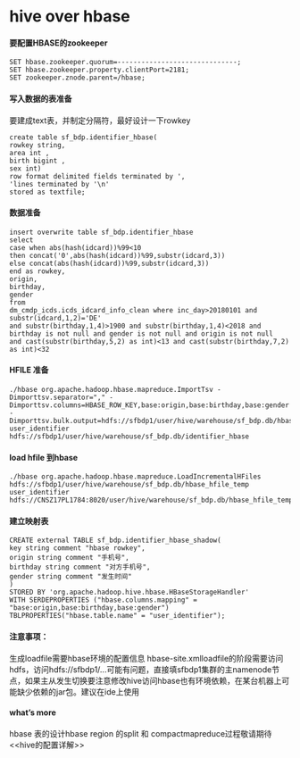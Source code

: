 # hive over hbase

#### 要配置HBASE的zookeeper

```
SET hbase.zookeeper.quorum=------------------------------;
SET hbase.zookeeper.property.clientPort=2181;
SET zookeeper.znode.parent=/hbase;
```



#### 写入数据的表准备

要建成text表，并制定分隔符，最好设计一下rowkey

```
create table sf_bdp.identifier_hbase(
rowkey string,
area int ,
birth bigint ,
sex int)
row format delimited fields terminated by ',
'lines terminated by '\n'
stored as textfile;
```

#### 数据准备

```
insert overwrite table sf_bdp.identifier_hbase
select
case when abs(hash(idcard))%99<10
then concat('0',abs(hash(idcard))%99,substr(idcard,3))
else concat(abs(hash(idcard))%99,substr(idcard,3))
end as rowkey,
origin,
birthday,
gender
from
dm_cmdp_icds.icds_idcard_info_clean where inc_day>20180101 and substr(idcard,1,2)='DE'
and substr(birthday,1,4)>1900 and substr(birthday,1,4)<2018 and birthday is not null and gender is not null and origin is not null
and cast(substr(birthday,5,2) as int)<13 and cast(substr(birthday,7,2) as int)<32
```

#### HFILE 准备

```
./hbase org.apache.hadoop.hbase.mapreduce.ImportTsv -Dimporttsv.separator="," -Dimporttsv.columns=HBASE_ROW_KEY,base:origin,base:birthday,base:gender -Dimporttsv.bulk.output=hdfs://sfbdp1/user/hive/warehouse/sf_bdp.db/hbase_hfile_temp user_identifier hdfs://sfbdp1/user/hive/warehouse/sf_bdp.db/identifier_hbase
```

#### load hfile 到hbase

```
./hbase org.apache.hadoop.hbase.mapreduce.LoadIncrementalHFiles hdfs://sfbdp1/user/hive/warehouse/sf_bdp.db/hbase_hfile_temp user_identifier
hdfs://CNSZ17PL1784:8020/user/hive/warehouse/sf_bdp.db/hbase_hfile_temp
```

#### 建立映射表

```
CREATE external TABLE sf_bdp.identifier_hbase_shadow(
key string comment "hbase rowkey",
origin string comment "手机号",
birthday string comment "对方手机号",
gender string comment "发生时间"
)
STORED BY 'org.apache.hadoop.hive.hbase.HBaseStorageHandler'
WITH SERDEPROPERTIES ("hbase.columns.mapping" = "base:origin,base:birthday,base:gender")
TBLPROPERTIES("hbase.table.name" = "user_identifier");
```

#### 注意事项：

生成loadfile需要hbase环境的配置信息 hbase-site.xmlloadfile的阶段需要访问hdfs，访问hdfs://sfbdp1/...可能有问题，直接填sfbdp1集群的主namenode节点，如果主从发生切换要注意修改hive访问hbase也有环境依赖，在某台机器上可能缺少依赖的jar包。建议在ide上使用

#### what’s more

hbase 表的设计hbase region 的split 和 compactmapreduce过程敬请期待<\<hive的配置详解>>
